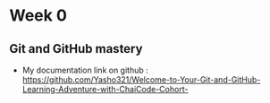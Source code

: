 # Week 0
## Git and GitHub mastery 
- My documentation link on github : https://github.com/Yasho321/Welcome-to-Your-Git-and-GitHub-Learning-Adventure-with-ChaiCode-Cohort-
